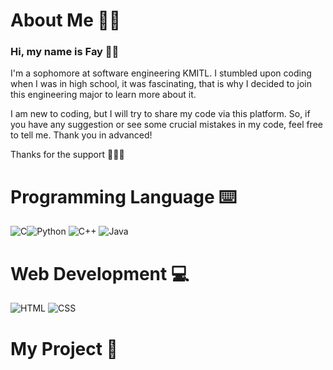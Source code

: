 # About Me 👋🏻

### **Hi, my name is Fay** 👼🏻 

 I'm a sophomore at software engineering KMITL. I stumbled upon coding when I was in high school, it was fascinating, that is why I decided to join this engineering major to learn more about it.

I am new to coding, but I will try to share my code via this platform. So, if you have any suggestion or see some crucial mistakes in my code, feel free to tell me. Thank you in advanced!

Thanks for the support 🥺🙏🏻

# Programming Language ⌨️
<img src="https://img.icons8.com/color/48/000000/c-programming.png" title="C"/><img src="https://img.icons8.com/color/48/000000/python--v1.png" title="Python"/>  <img src="https://img.icons8.com/color/48/000000/c-plus-plus-logo.png" title="C++"/> <img src="https://img.icons8.com/color/48/000000/java-coffee-cup-logo--v1.png" title="Java"/> 

# Web Development 💻
<img src="https://img.icons8.com/color/48/000000/html-5--v1.png" title="HTML"/> <img src="https://img.icons8.com/color/48/000000/css3.png" title="CSS"/>

# My Project 👾
